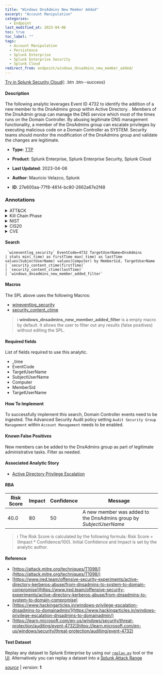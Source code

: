 ```yaml
---
title: "Windows DnsAdmins New Member Added"
excerpt: "Account Manipulation"
categories:
  - Endpoint
last_modified_at: 2023-04-06
toc: true
toc_label: ""
tags:
  - Account Manipulation
  - Persistence
  - Splunk Enterprise
  - Splunk Enterprise Security
  - Splunk Cloud
redirect_from: endpoint/windows_dnsadmins_new_member_added/
---
```




[Try in Splunk Security Cloud](https://www.splunk.com/en_us/cyber-security.html){: .btn .btn--success}

#### Description

The following analytic leverages Event ID 4732 to identify the addition of a new member to the DnsAdmins group within Active Directory. . Members of the DnsAdmin group can manage the DNS service which most of the times runs on the Domain Controller. By abusing legitimate DNS management functionality, a member of the DnsAdmins group can escalate privileges by executing malicious code on a Domain Controller as SYSTEM. Security teams should monitor the modification of the DnsAdmins group and validate the changes are legitimate.

- **Type**: [TTP](https://github.com/splunk/security_content/wiki/Detection-Analytic-Types)
- **Product**: Splunk Enterprise, Splunk Enterprise Security, Splunk Cloud

- **Last Updated**: 2023-04-06
- **Author**: Mauricio Velazco, Splunk
- **ID**: 27e600aa-77f8-4614-bc80-2662a67e2f48

### Annotations
<details>
  <summary>ATT&CK</summary>

<div markdown="1">

#### [ATT&CK](https://attack.mitre.org/)

| ID          | Technique   | Tactic         |
| ----------- | ----------- |--------------- |
| [T1098](https://attack.mitre.org/techniques/T1098/) | Account Manipulation | Persistence |

</div>
</details>


<details>
  <summary>Kill Chain Phase</summary>

<div markdown="1">

* Installation


</div>
</details>


<details>
  <summary>NIST</summary>

<div markdown="1">

* DE.CM



</div>
</details>

<details>
  <summary>CIS20</summary>

<div markdown="1">

* CIS 10



</div>
</details>

<details>
  <summary>CVE</summary>

<div markdown="1">


</div>
</details>


#### Search

```
 `wineventlog_security` EventCode=4732 TargetUserName=DnsAdmins 
| stats min(_time) as firstTime max(_time) as lastTime values(SubjectUserName) values(Computer) by MemberSid, TargetUserName 
| `security_content_ctime(firstTime)` 
| `security_content_ctime(lastTime)` 
| `windows_dnsadmins_new_member_added_filter`
```

#### Macros
The SPL above uses the following Macros:
* [wineventlog_security](https://github.com/splunk/security_content/blob/develop/macros/wineventlog_security.yml)
* [security_content_ctime](https://github.com/splunk/security_content/blob/develop/macros/security_content_ctime.yml)

> :information_source:
> **windows_dnsadmins_new_member_added_filter** is a empty macro by default. It allows the user to filter out any results (false positives) without editing the SPL.



#### Required fields
List of fields required to use this analytic.
* _time
* EventCode
* TargetUserName
* SubjectUserName
* Computer
* MemberSid
* TargetUserName



#### How To Implement
To successfully implement this search, Domain Controller events need to be ingested. The Advanced Security Audit policy setting `Audit Security Group Management` within `Account Management` needs to be enabled.
#### Known False Positives
New members can be added to the DnsAdmins group as part of legitimate administrative tasks. Filter as needed.

#### Associated Analytic Story
* [Active Directory Privilege Escalation](/stories/active_directory_privilege_escalation)




#### RBA

| Risk Score  | Impact      | Confidence   | Message      |
| ----------- | ----------- |--------------|--------------|
| 40.0 | 80 | 50 | A new member was added to the DnsAdmins group by $SubjectUserName$ |


> :information_source:
> The Risk Score is calculated by the following formula: Risk Score = (Impact * Confidence/100). Initial Confidence and Impact is set by the analytic author.


#### Reference

* [https://attack.mitre.org/techniques/T1098/](https://attack.mitre.org/techniques/T1098/)
* [https://www.ired.team/offensive-security-experiments/active-directory-kerberos-abuse/from-dnsadmins-to-system-to-domain-compromise](https://www.ired.team/offensive-security-experiments/active-directory-kerberos-abuse/from-dnsadmins-to-system-to-domain-compromise)
* [https://www.hackingarticles.in/windows-privilege-escalation-dnsadmins-to-domainadmin/](https://www.hackingarticles.in/windows-privilege-escalation-dnsadmins-to-domainadmin/)
* [https://learn.microsoft.com/en-us/windows/security/threat-protection/auditing/event-4732](https://learn.microsoft.com/en-us/windows/security/threat-protection/auditing/event-4732)



#### Test Dataset
Replay any dataset to Splunk Enterprise by using our [`replay.py`](https://github.com/splunk/attack_data#using-replaypy) tool or the [UI](https://github.com/splunk/attack_data#using-ui).
Alternatively you can replay a dataset into a [Splunk Attack Range](https://github.com/splunk/attack_range#replay-dumps-into-attack-range-splunk-server)




[*source*](https://github.com/splunk/security_content/tree/develop/detections/endpoint/windows_dnsadmins_new_member_added.yml) \| *version*: **1**